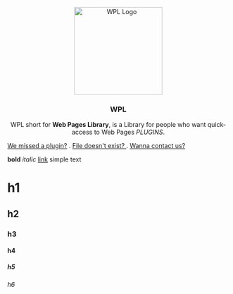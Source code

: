 <p align="center">
  <img src="https://s27.picofile.com/file/8460441568/20230227_142524.png" alt="WPL Logo" width="200" height="199">
</p>
<h3 align="center">WPL</h3>
<p align="center">
WPL short for <strong>Web Pages Library</strong>, is a Library for people
who want quick-access to Web Pages <em>PLUGINS</em>.

<a href="https://github.com/drk-drg/WPL/discussions/2">We missed a plugin?</a>
.
<a href="https://github.com/drk-drg/WPL/issues/new"> File doesn't exist? </a>
.
<a href="https://github.com/drk-drg/WPL/blob/Contact/Contact.md"> Wanna contact us? </a>
</p>

**bold**
*italic*
[link](https://github.com)
simple text
# h1
## h2
### h3
#### h4
##### h5
###### h6
